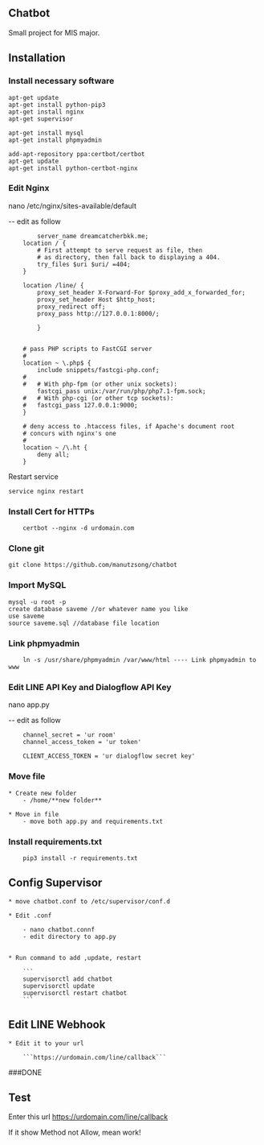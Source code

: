 ## Chatbot

Small project for MIS major.



## Installation

### Install necessary software
```
apt-get update
apt-get install python-pip3
apt-get install nginx
apt-get supervisor

apt-get install mysql
apt-get install phpmyadmin

add-apt-repository ppa:certbot/certbot
apt-get update
apt-get install python-certbot-nginx 
```

### Edit Nginx

nano /etc/nginx/sites-available/default

-- edit as follow 
```
		server_name dreamcatcherbkk.me;
	location / {
        # First attempt to serve request as file, then
        # as directory, then fall back to displaying a 404.
        try_files $uri $uri/ =404;
	}

	location /line/ {
        proxy_set_header X-Forward-For $proxy_add_x_forwarded_for;
        proxy_set_header Host $http_host;
        proxy_redirect off;
        proxy_pass http://127.0.0.1:8000/;
        
    	}
	

	# pass PHP scripts to FastCGI server
	#
	location ~ \.php$ {
		include snippets/fastcgi-php.conf;
	#
	#	# With php-fpm (or other unix sockets):
		fastcgi_pass unix:/var/run/php/php7.1-fpm.sock;
	#	# With php-cgi (or other tcp sockets):
	#	fastcgi_pass 127.0.0.1:9000;
	}

	# deny access to .htaccess files, if Apache's document root
	# concurs with nginx's one
	#
	location ~ /\.ht {
		deny all;
	}
```
Restart service
```
service nginx restart
```

### Install Cert for HTTPs

```
	certbot --nginx -d urdomain.com
```


### Clone git

```
git clone https://github.com/manutzsong/chatbot
```


### Import MySQL

```
mysql -u root -p
create database saveme //or whatever name you like
use saveme
source saveme.sql //database file location
```

### Link phpmyadmin
```
	ln -s /usr/share/phpmyadmin /var/www/html ---- Link phpmyadmin to www
```


### Edit LINE API Key and Dialogflow API Key

nano app.py

-- edit as follow

```
	channel_secret = 'ur room'
	channel_access_token = 'ur token'
	
	CLIENT_ACCESS_TOKEN = 'ur dialogflow secret key'
```

### Move file

	* Create new folder
		- /home/**new folder**
	
	* Move in file
		- move both app.py and requirements.txt

### Install requirements.txt		
	
```	
	pip3 install -r requirements.txt
```





## Config Supervisor

	* move chatbot.conf to /etc/supervisor/conf.d
	
	* Edit .conf
	
		- nano chatbot.connf
		- edit directory to app.py

		
	* Run command to add ,update, restart
	
		```
		supervisorctl add chatbot
		supervisorctl update
		supervisorctl restart chatbot
		```



## Edit LINE Webhook
	
	* Edit it to your url

		```https://urdomain.com/line/callback```

###DONE

## Test

Enter this url
https://urdomain.com/line/callback

If it show Method not Allow, mean work!